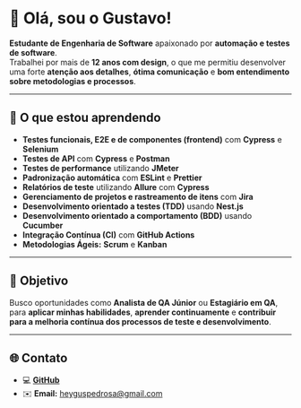 # 👋 Olá, sou o Gustavo!

**Estudante de Engenharia de Software** apaixonado por **automação e testes de software**.  
Trabalhei por mais de **12 anos com design**, o que me permitiu desenvolver uma forte **atenção aos detalhes**, **ótima comunicação** e **bom entendimento sobre metodologias e processos**.

---

## 🚀 O que estou aprendendo

- **Testes funcionais, E2E e de componentes (frontend)** com **Cypress** e **Selenium**  
- **Testes de API** com **Cypress** e **Postman**  
- **Testes de performance** utilizando **JMeter**  
- **Padronização automática** com **ESLint** e **Prettier**  
- **Relatórios de teste** utilizando **Allure** com **Cypress**  
- **Gerenciamento de projetos e rastreamento de itens** com **Jira**  
- **Desenvolvimento orientado a testes (TDD)** usando **Nest.js**  
- **Desenvolvimento orientado a comportamento (BDD)** usando **Cucumber**  
- **Integração Contínua (CI)** com **GitHub Actions**  
- **Metodologias Ágeis:** **Scrum** e **Kanban**

---

## 🎯 Objetivo

Busco oportunidades como **Analista de QA Júnior** ou **Estagiário em QA**, para **aplicar minhas habilidades**, **aprender continuamente** e **contribuir para a melhoria contínua dos processos de teste e desenvolvimento**.

---

## 🌐 Contato

- 💻 [**GitHub**](https://github.com/heyguspedrosa)  
- ✉️ **Email:** [heyguspedrosa@gmail.com](mailto:heyguspedrosa@gmail.com)


<!--
![Snake animation](https://github.com/edsonfsousa/edsonfsousa/blob/output/github-contribution-grid-snake.svg)

  
[![Typing SVG](https://readme-typing-svg.herokuapp.com?font=Firacode&duration=4800&vCenter=true&lines=Technology+Lover!)](https://git.io/typing-svg)

-->
